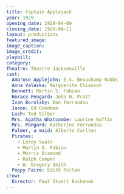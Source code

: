 ```yaml
---
title: Captain Applejack
year: 1929
opening_date: 1929-04-09
closing_date: 1929-04-11
layout: productions
featured_image: 
image_caption:
image_credit:
playbill: 
category: 
Theatre: Theatre Jacksonville
cast:
  Ambrose Applejohn: E.S. Beauchamp-Nobbs
  Anna Valeska: Marguerite Chiasson
  Dennett: Martin S. Fabian
  Horace Pengard: John H. Pratt
  Ivan Borolsky: Don Ferrandou
  Jason: Ed Goodman
  Lush: Ted Silber
  Mrs. Agatha Whatcombe: Laurine Goffin
  Mrs. Pengard: Katherine Ferrandou
  Palmer, a maid: Alberta Carlton
  Pirates:
    - Leroy Swain
    - Martin S. Fabian
    - Morris Diamond
    - Ralph Cooper
    - W. Gregory Smith
  Poppy Faire: Edith Pullen
crew:
  Director: Paul Stuart Buchanan
---
```

